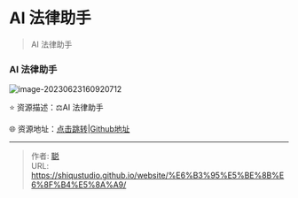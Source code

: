# AI 法律助手


>AI 法律助手

<!--more-->

### AI 法律助手

![image-20230623160920712](https://bib0.com/xc/i/2023/06/23/image-20230623160920712.png)

⭐️  资源描述：⚖️AI 法律助手

🌐 资源地址：[点击跳转](https://law.ai2045.com/)|[Github地址](https://github.com/lvwzhen/law-cn-ai)


---

> 作者: [聪](https://shiqustudio.github.io/)  
> URL: https://shiqustudio.github.io/website/%E6%B3%95%E5%BE%8B%E6%8F%B4%E5%8A%A9/  

